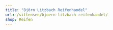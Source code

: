 ```yaml
---
title: "Björn Litzbach Reifenhandel"
url: /sittensen/bjoern-litzbach-reifenhandel/
shop: Reifen
---
```


